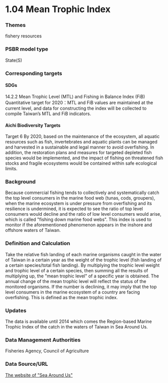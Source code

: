 # 1.04 Mean Trophic Index

<script type="text/javascript" src="http://cdn.mathjax.org/mathjax/latest/MathJax.js?config=TeX-AMS-MML_HTMLorMML"></script>

### Themes
fishery resources
### PSBR model type
State(S)
### Corresponding targets
#### SDGs
14.2.2 Mean Trophic Level (MTL) and Fishing in Balance Index (FiB) Quantitative target for 2020：MTL and FiB values are maintained at the current level, and data for constructing the index will be collected to compile Taiwan’s MTL and FiB indicators.
#### Aichi Biodiversity Targets
Target 6 By 2020, based on the maintenance of the ecosystem, all aquatic resources such as fish, invertebrates and aquatic plants can be managed and harvested in a sustainable and legal manner to avoid overfishing. In addition, the restoration plans and measures for targeted depleted fish species would be implemented, and the impact of fishing on threatened fish stocks and fragile ecosystems would be contained within safe ecological limits.
### Background
Because commercial fishing tends to collectively and systematically catch the top level consumers in the marine food web (tunas, cods, groupers), when the marine ecosystem is under pressure from overfishing and its resilience is undermined, it is expected to see the ratio of top level consumers would decline and the ratio of low level consumers would arise, which is called "fishing down marine food webs". This index is used to monitor if the aforementioned phenomenon appears in the inshore and offshore waters of Taiwan.
### Definition and Calculation
Take the relative fish landing of each marine organisms caught in the water of Taiwan in a certain year as the weight of the trophic level (fish landing of a certain species/total fish landing). By multiplying the trophic level weight and trophic level of a certain species, then summing all the results of multiplying up, the "mean trophic level" of a specific year is obtained. The annual change of the mean trophic level will reflect the status of the monitored organisms. If the number is declining, it may imply that the top level consumers in the marine ecosystem of a country are facing overfishing. This is defined as the mean trophic index.
### Updates
The data is available until 2014 which comes the Region-based Marine Trophic Index of the catch in the waters of Taiwan in Sea Around Us.
### Data Management Authorities
Fisheries Agency, Council of Agriculture
### Data Source/URL
[The website of "Sea Around Us"](http://www.seaaroundus.org/)